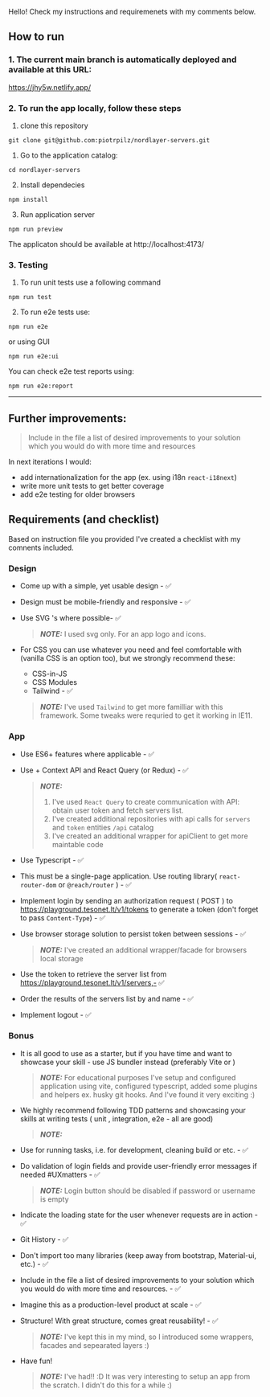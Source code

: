 Hello! Check my instructions and requiremenets with my comments below.
## How to run

### 1. The current main branch is automatically deployed and available at this URL:
   https://jhy5w.netlify.app/

### 2. To run the app locally, follow these steps

1) clone this repository
```shell    
git clone git@github.com:piotrpilz/nordlayer-servers.git
```

1) Go to the application catalog:
```shell
cd nordlayer-servers
```

2) Install dependecies
```shell
npm install
```

3) Run application server
```shell
npm run preview
```

The applicaton should be available at
http://localhost:4173/


### 3. Testing
1) To run unit tests use a following command
```shell
npm run test
```

2) To run e2e tests use:

```shell
npm run e2e
```

or using GUI
```
npm run e2e:ui
```

You can check e2e test reports using:
```shell
npm run e2e:report
```
-------
## Further improvements:
> Include in the file a list of desired improvements to your solution which you would do with more time and resources

In next iterations I would:
- add internationalization for the app (ex. using i18n `react-i18next`)
- write more unit tests to get better coverage
- add e2e testing for older browsers

## Requirements (and checklist)
Based on instruction file you provided I've created a checklist with my comnents included.
### Design
- Come up with a simple, yet usable design - ✅
- Design must be mobile-friendly and responsive - ✅
- Use SVG 's where possible- ✅
  
  > **_NOTE:_** I used svg only. For an app logo and icons.

- For CSS you can use whatever you need and feel comfortable with (vanilla CSS is an option too), but we strongly recommend these:
  - CSS-in-JS
  - CSS Modules
  - Tailwind - ✅
  
  > **_NOTE:_** I've used `Tailwind` to get more familliar with this framework. Some tweaks were requried to get it working in IE11.

### App
- Use ES6+ features where applicable - ✅
- Use + Context API and React Query (or Redux) - ✅

   > **_NOTE:_**
   >
   > 1) I've used `React Query` to create communication with API: obtain user token and fetch servers list. 
   > 2) I've created additional repositories with api calls for `servers` and `token` entities `/api` catalog
   > 3) I've created an additional wrapper for apiClient to get more maintable code

- Use Typescript - ✅
- This must be a single-page application. Use routing library( `react-router-dom` or `@reach/router` ) - ✅
- Implement login by sending an authorization request ( POST )
to https://playground.tesonet.lt/v1/tokens to generate a token (don't forget to pass `Content-Type`)&nbsp;-&nbsp;✅

- Use browser storage solution to persist token between sessions - ✅
    
    > **_NOTE:_** I've created an additional wrapper/facade for browsers local storage

- Use the token to retrieve the server list
from https://playground.tesonet.lt/v1/servers,- ✅

- Order the results of the servers list by and name - ✅
- Implement logout - ✅

### Bonus

- It is all good to use as a starter, but if you have time and want to showcase your skill - use JS bundler instead (preferably Vite or )
    > **_NOTE:_** For educational purposes I've setup and configured application using vite, configured typescript, added some plugins and helpers ex. husky git hooks. And I've found it very exciting :)

- We highly recommend following TDD patterns and showcasing your skills at writing tests ( unit , integration, e2e - all are good)
   > **_NOTE:_** 

- Use for running tasks, i.e. for development, cleaning build or etc. - ✅
- Do validation of login fields and provide user-friendly error messages if
needed #UXmatters - ✅
    > **_NOTE:_** Login button should be disabled if password or username is empty

- Indicate the loading state for the user whenever requests are in action - ✅ 

- Git History - ✅
- Don't import too many libraries (keep away from bootstrap, Material-ui, etc.) - ✅
- Include in the file a list of desired improvements to your solution which you would do with more time and resources. - ✅
- Imagine this as a production-level product at scale - ✅
- Structure! With great structure, comes great reusability! - ✅
  
    > **_NOTE:_** I've kept this in my mind, so I introduced some wrappers, facades and sepearated layers :)
- Have fun!
    > **_NOTE:_** I've had!! :D It was very interesting to setup an app from the scratch. I didn't do this for a while :)